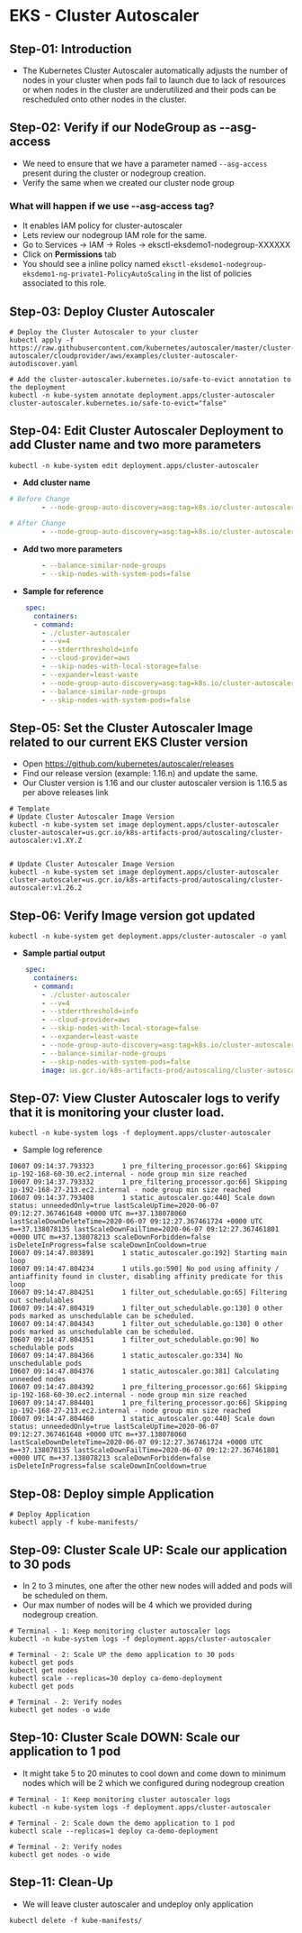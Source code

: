 # EKS - Cluster Autoscaler

## Step-01: Introduction
- The Kubernetes Cluster Autoscaler automatically adjusts the number of nodes in your cluster when pods fail to launch due to lack of resources or when nodes in the cluster are underutilized and their pods can be rescheduled onto other nodes in the cluster.

## Step-02: Verify if our NodeGroup as --asg-access
- We need to ensure that we have a parameter named `--asg-access` present during the cluster or nodegroup creation.
- Verify the same when we created our cluster node group

### What will happen if we use --asg-access tag?
- It enables IAM policy for cluster-autoscaler
- Lets review our nodegroup IAM role for the same. 
- Go to Services -> IAM -> Roles -> eksctl-eksdemo1-nodegroup-XXXXXX
- Click on **Permissions** tab
- You should see a inline policy named `eksctl-eksdemo1-nodegroup-eksdemo1-ng-private1-PolicyAutoScaling` in the list of policies associated to this role.

## Step-03: Deploy Cluster Autoscaler
```
# Deploy the Cluster Autoscaler to your cluster
kubectl apply -f https://raw.githubusercontent.com/kubernetes/autoscaler/master/cluster-autoscaler/cloudprovider/aws/examples/cluster-autoscaler-autodiscover.yaml

# Add the cluster-autoscaler.kubernetes.io/safe-to-evict annotation to the deployment
kubectl -n kube-system annotate deployment.apps/cluster-autoscaler cluster-autoscaler.kubernetes.io/safe-to-evict="false"
```
## Step-04: Edit Cluster Autoscaler Deployment to add Cluster name and two more parameters
```
kubectl -n kube-system edit deployment.apps/cluster-autoscaler
```
- **Add cluster name**
```yml
# Before Change
        - --node-group-auto-discovery=asg:tag=k8s.io/cluster-autoscaler/enabled,k8s.io/cluster-autoscaler/<YOUR CLUSTER NAME>

# After Change
        - --node-group-auto-discovery=asg:tag=k8s.io/cluster-autoscaler/enabled,k8s.io/cluster-autoscaler/eksdemo1
```

- **Add two more parameters**
```yml
        - --balance-similar-node-groups
        - --skip-nodes-with-system-pods=false
```
- **Sample for reference**
```yml
    spec:
      containers:
      - command:
        - ./cluster-autoscaler
        - --v=4
        - --stderrthreshold=info
        - --cloud-provider=aws
        - --skip-nodes-with-local-storage=false
        - --expander=least-waste
        - --node-group-auto-discovery=asg:tag=k8s.io/cluster-autoscaler/enabled,k8s.io/cluster-autoscaler/eksdemo1
        - --balance-similar-node-groups
        - --skip-nodes-with-system-pods=false
```

## Step-05: Set the Cluster Autoscaler Image related to our current EKS Cluster version
- Open https://github.com/kubernetes/autoscaler/releases
- Find our release version (example: 1.16.n) and update the same. 
- Our Cluster version is 1.16 and our cluster autoscaler version is 1.16.5 as per above releases link 
```
# Template
# Update Cluster Autoscaler Image Version
kubectl -n kube-system set image deployment.apps/cluster-autoscaler cluster-autoscaler=us.gcr.io/k8s-artifacts-prod/autoscaling/cluster-autoscaler:v1.XY.Z


# Update Cluster Autoscaler Image Version
kubectl -n kube-system set image deployment.apps/cluster-autoscaler cluster-autoscaler=us.gcr.io/k8s-artifacts-prod/autoscaling/cluster-autoscaler:v1.26.2
```

## Step-06: Verify Image version got updated
```
kubectl -n kube-system get deployment.apps/cluster-autoscaler -o yaml
```
- **Sample partial output**
```yml
    spec:
      containers:
      - command:
        - ./cluster-autoscaler
        - --v=4
        - --stderrthreshold=info
        - --cloud-provider=aws
        - --skip-nodes-with-local-storage=false
        - --expander=least-waste
        - --node-group-auto-discovery=asg:tag=k8s.io/cluster-autoscaler/enabled,k8s.io/cluster-autoscaler/eksdemo1
        - --balance-similar-node-groups
        - --skip-nodes-with-system-pods=false
        image: us.gcr.io/k8s-artifacts-prod/autoscaling/cluster-autoscaler:v1.26.2
```

## Step-07: View Cluster Autoscaler logs to verify that it is monitoring your cluster load.
```
kubectl -n kube-system logs -f deployment.apps/cluster-autoscaler
```
- Sample log reference
```log
I0607 09:14:37.793323       1 pre_filtering_processor.go:66] Skipping ip-192-168-60-30.ec2.internal - node group min size reached
I0607 09:14:37.793332       1 pre_filtering_processor.go:66] Skipping ip-192-168-27-213.ec2.internal - node group min size reached
I0607 09:14:37.793408       1 static_autoscaler.go:440] Scale down status: unneededOnly=true lastScaleUpTime=2020-06-07 09:12:27.367461648 +0000 UTC m=+37.138078060 lastScaleDownDeleteTime=2020-06-07 09:12:27.367461724 +0000 UTC m=+37.138078135 lastScaleDownFailTime=2020-06-07 09:12:27.367461801 +0000 UTC m=+37.138078213 scaleDownForbidden=false isDeleteInProgress=false scaleDownInCooldown=true
I0607 09:14:47.803891       1 static_autoscaler.go:192] Starting main loop
I0607 09:14:47.804234       1 utils.go:590] No pod using affinity / antiaffinity found in cluster, disabling affinity predicate for this loop
I0607 09:14:47.804251       1 filter_out_schedulable.go:65] Filtering out schedulables
I0607 09:14:47.804319       1 filter_out_schedulable.go:130] 0 other pods marked as unschedulable can be scheduled.
I0607 09:14:47.804343       1 filter_out_schedulable.go:130] 0 other pods marked as unschedulable can be scheduled.
I0607 09:14:47.804351       1 filter_out_schedulable.go:90] No schedulable pods
I0607 09:14:47.804366       1 static_autoscaler.go:334] No unschedulable pods
I0607 09:14:47.804376       1 static_autoscaler.go:381] Calculating unneeded nodes
I0607 09:14:47.804392       1 pre_filtering_processor.go:66] Skipping ip-192-168-60-30.ec2.internal - node group min size reached
I0607 09:14:47.804401       1 pre_filtering_processor.go:66] Skipping ip-192-168-27-213.ec2.internal - node group min size reached
I0607 09:14:47.804460       1 static_autoscaler.go:440] Scale down status: unneededOnly=true lastScaleUpTime=2020-06-07 09:12:27.367461648 +0000 UTC m=+37.138078060 lastScaleDownDeleteTime=2020-06-07 09:12:27.367461724 +0000 UTC m=+37.138078135 lastScaleDownFailTime=2020-06-07 09:12:27.367461801 +0000 UTC m=+37.138078213 scaleDownForbidden=false isDeleteInProgress=false scaleDownInCooldown=true

```

## Step-08: Deploy simple Application
```
# Deploy Application
kubectl apply -f kube-manifests/
```

## Step-09: Cluster Scale UP: Scale our application to 30 pods
- In 2 to 3 minutes, one after the other new nodes will added and pods will be scheduled on them. 
- Our max number of nodes will be 4 which we provided during nodegroup creation.
```
# Terminal - 1: Keep monitoring cluster autoscaler logs
kubectl -n kube-system logs -f deployment.apps/cluster-autoscaler

# Terminal - 2: Scale UP the demo application to 30 pods
kubectl get pods
kubectl get nodes 
kubectl scale --replicas=30 deploy ca-demo-deployment 
kubectl get pods

# Terminal - 2: Verify nodes
kubectl get nodes -o wide
```
## Step-10: Cluster Scale DOWN: Scale our application to 1 pod
- It might take 5 to 20 minutes to cool down and come down to minimum nodes which will be 2 which we configured during nodegroup creation
```
# Terminal - 1: Keep monitoring cluster autoscaler logs
kubectl -n kube-system logs -f deployment.apps/cluster-autoscaler

# Terminal - 2: Scale down the demo application to 1 pod
kubectl scale --replicas=1 deploy ca-demo-deployment 

# Terminal - 2: Verify nodes
kubectl get nodes -o wide
```

## Step-11: Clean-Up
- We will leave cluster autoscaler and undeploy only application
```
kubectl delete -f kube-manifests/
```
